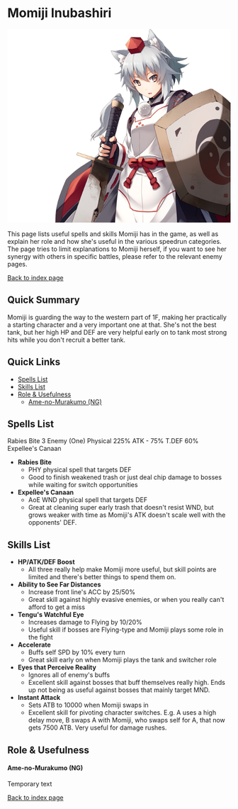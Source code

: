 # Momiji Inubashiri

![](img/momiji.png)

This page lists useful spells and skills Momiji has in the game, as well as explain her role and how she's useful in the various speedrun categories. The page tries to limit explanations to Momiji herself, if you want to see her synergy with others in specific battles, please refer to the relevant enemy pages.

[Back to index page](../index.md)

## Quick Summary

Momiji is guarding the way to the western part of 1F, making her practically a starting character and a very important one at that. She's not the best tank, but her high HP and DEF are very helpful early on to tank most strong hits while you don't recruit a better tank.

## Quick Links
* [Spells List](#spells)
* [Skills List](#skills)
* [Role & Usefulness](#useful)
	* [Ame-no-Murakumo (NG)](#ng-murakumo)

## <a id="spells"></a>Spells List

Rabies Bite 	3 	Enemy (One) 	Physical 	225% ATK - 75% T.DEF 		60% 	
Expellee's Canaan

* **Rabies Bite**
	* PHY physical spell that targets DEF
	* Good to finish weakened trash or just deal chip damage to bosses while waiting for switch opportunities
* **Expellee's Canaan**
	* AoE WND physical spell that targets DEF
	* Great at cleaning super early trash that doesn't resist WND, but grows weaker with time as Momiji's ATK doesn't scale well with the opponents' DEF.

## <a id="skills"></a>Skills List

* **HP/ATK/DEF Boost**
	* All three really help make Momiji more useful, but skill points are limited and there's better things to spend them on.
* **Ability to See Far Distances**
	* Increase front line's ACC by 25/50%
	* Great skill against highly evasive enemies, or when you really can't afford to get a miss
* **Tengu's Watchful Eye**
	* Increases damage to Flying by 10/20%
	* Useful skill if bosses are Flying-type and Momiji plays some role in the fight
* **Accelerate**
	* Buffs self SPD by 10% every turn
	* Great skill early on when Momiji plays the tank and switcher role
* **Eyes that Perceive Reality**
	* Ignores all of enemy's buffs
	* Excellent skill against bosses that buff themselves really high. Ends up not being as useful against bosses that mainly target MND.
* **Instant Attack**
	* Sets ATB to 10000 when Momiji swaps in
	* Excellent skill for pivoting character switches. E.g. A uses a high delay move, B swaps A with Momiji, who swaps self for A, that now gets 7500 ATB. Very useful for damage rushes.

## <a id="useful"></a>Role & Usefulness

#### <a id="ng-murakumo"></a>Ame-no-Murakumo (NG)

Temporary text

[Back to index page](../index.md)

